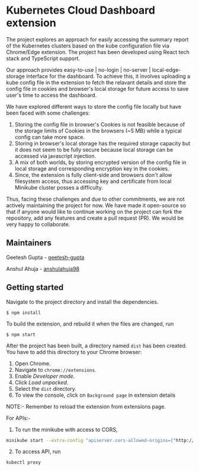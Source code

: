 # Kubernetes Cloud Dashboard extension
The project explores an approach for easily accessing the summary report of the Kubernetes clusters based on the kube configuration file via Chrome/Edge extension. The project has been developed using React tech stack and TypeScript support. 

Our approach provides easy-to-use | no-login | no-server | local-edge-storage interface for the dashboard. To achieve this, it involves uploading a kube config file in the extension to fetch the relavant details and store the config file in cookies and browser's local storage for future access to save user's time to access the dashboard.

We have explored different ways to store the config file locally but have been faced with some challenges:
1. Storing the config file in browser's Cookies is not feasible because of the storage limits of Cookies in the browsers (~5 MB) while a typical config can take more space. 
2. Storing in browser's local storage has the required storage capacity but it does not seem to be fully secure because local storage can be accessed via javascript injection.
3. A mix of both worlds, by storing encrypted version of the config file in local storage and corresponding encryption key in the cookies.
4. Since, the extension is fully client-side and browsers don't allow filesystem access, thus accessing key and certificate from local Minikube cluster posses a difficulty.

Thus, facing these challenges and due to other commitments, we are not actively maintaining the project for now. We have made it open-source so that if anyone would like to continue working on the project can fork the repository, add any features and create a pull request (PR). We would be very happy to collaborate.


## Maintainers
Geetesh Gupta - [geetesh-gupta](https://github.com/geetesh-gupta)

Anshul Ahuja - [anshulahuja98](https://github.com/anshulahuja98)

## Getting started

Navigate to the project directory and install the dependencies.

```
$ npm install
```

To build the extension, and rebuild it when the files are changed, run

```
$ npm start
```

After the project has been built, a directory named `dist` has been created. You have to add this directory to your Chrome browser:

1. Open Chrome.
2. Navigate to `chrome://extensions`.
3. Enable _Developer mode_.
4. Click _Load unpacked_.
5. Select the `dist` directory.
6. To view the console, click on `Background page` in extension details

NOTE:- Remember to reload the extension from extensions page.

For APIs:-

1. To run the minikube with access to CORS,

```bash
minikube start --extra-config "apiserver.cors-allowed-origins=["http://\*"]"
```

2. To access API, run

```bash
kubectl proxy
```
